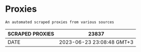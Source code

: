 # Proxies
    An automated scraped proxies from various sources

| SCRAPED PROXIES | 23837            |
|-----------------|---------------------------|
| DATE            | 2023-06-23 23:08:48 GMT+3          |